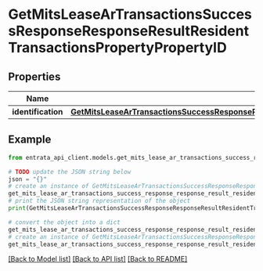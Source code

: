 # GetMitsLeaseArTransactionsSuccessResponseResponseResultResidentTransactionsPropertyPropertyID


## Properties

Name | Type | Description | Notes
------------ | ------------- | ------------- | -------------
**identification** | [**GetMitsLeaseArTransactionsSuccessResponseResponseResultResidentTransactionsPropertyPropertyIDIdentification**](GetMitsLeaseArTransactionsSuccessResponseResponseResultResidentTransactionsPropertyPropertyIDIdentification.md) |  | 

## Example

```python
from entrata_api_client.models.get_mits_lease_ar_transactions_success_response_response_result_resident_transactions_property_property_id import GetMitsLeaseArTransactionsSuccessResponseResponseResultResidentTransactionsPropertyPropertyID

# TODO update the JSON string below
json = "{}"
# create an instance of GetMitsLeaseArTransactionsSuccessResponseResponseResultResidentTransactionsPropertyPropertyID from a JSON string
get_mits_lease_ar_transactions_success_response_response_result_resident_transactions_property_property_id_instance = GetMitsLeaseArTransactionsSuccessResponseResponseResultResidentTransactionsPropertyPropertyID.from_json(json)
# print the JSON string representation of the object
print(GetMitsLeaseArTransactionsSuccessResponseResponseResultResidentTransactionsPropertyPropertyID.to_json())

# convert the object into a dict
get_mits_lease_ar_transactions_success_response_response_result_resident_transactions_property_property_id_dict = get_mits_lease_ar_transactions_success_response_response_result_resident_transactions_property_property_id_instance.to_dict()
# create an instance of GetMitsLeaseArTransactionsSuccessResponseResponseResultResidentTransactionsPropertyPropertyID from a dict
get_mits_lease_ar_transactions_success_response_response_result_resident_transactions_property_property_id_from_dict = GetMitsLeaseArTransactionsSuccessResponseResponseResultResidentTransactionsPropertyPropertyID.from_dict(get_mits_lease_ar_transactions_success_response_response_result_resident_transactions_property_property_id_dict)
```
[[Back to Model list]](../README.md#documentation-for-models) [[Back to API list]](../README.md#documentation-for-api-endpoints) [[Back to README]](../README.md)


